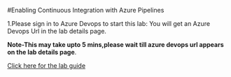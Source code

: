  #Enabling Continuous Integration with Azure Pipelines
 
1.Please sign in to Azure Devops to start this lab: You will get an Azure Devops Url in the lab details page.

**Note-This may take upto 5 mins,please wait till azure devops url appears on the lab details page**.

<a href="https://www.azuredevopslabs.com/labs/azuredevops/continuousintegration/"> Click here for the lab guide </a>
